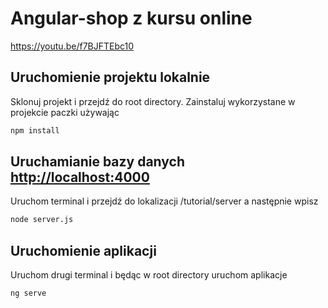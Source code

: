 # Angular-shop z kursu online

https://youtu.be/f7BJFTEbc10

## Uruchomienie projektu lokalnie

Sklonuj projekt i przejdź do root directory.
Zainstaluj wykorzystane w projekcie paczki używając

```bash
npm install
```

## Uruchamianie bazy danych [http://localhost:4000](http://localhost:4000)

Uruchom terminal i przejdź do lokalizacji
/tutorial/server a następnie wpisz

```bash
node server.js
```

## Uruchomienie aplikacji

Uruchom drugi terminal i będąc w root directory uruchom aplikacje

```bash
ng serve
```
